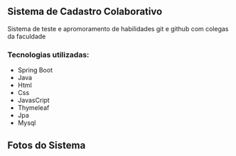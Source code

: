 ## Sistema de Cadastro Colaborativo

Sistema de teste e apromoramento de habilidades git e github com colegas da faculdade

### Tecnologias utilizadas:
* Spring Boot
* Java
* Html
* Css
* JavasCript
* Thymeleaf
* Jpa
* Mysql

## Fotos do Sistema
